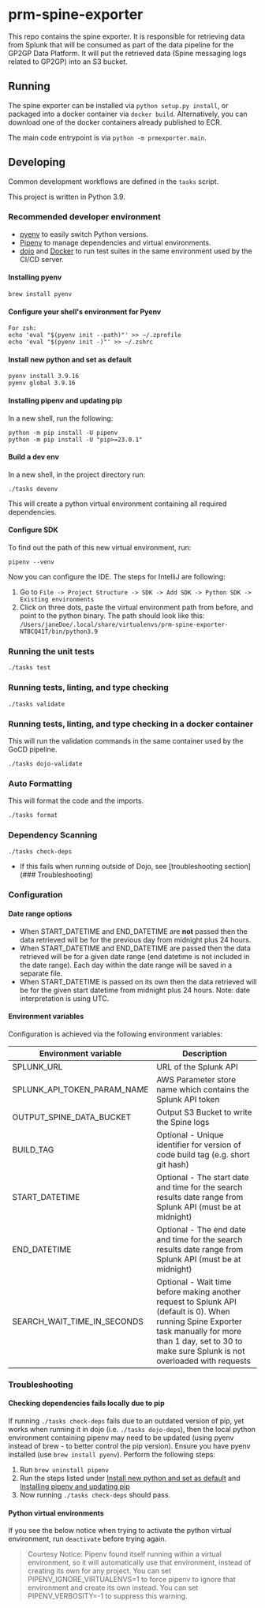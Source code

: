 # prm-spine-exporter

This repo contains the spine exporter. It is responsible for retrieving data from Splunk that will be consumed as part of the data pipeline for the GP2GP Data Platform. It will put the retrieved data (Spine messaging logs related to GP2GP) into an S3 bucket.

## Running

The spine exporter can be installed via `python setup.py install`, or packaged into a docker container via `docker build`.
Alternatively, you can download one of the docker containers already published to ECR.

The main code entrypoint is via `python -m prmexporter.main`.


## Developing

Common development workflows are defined in the `tasks` script.

This project is written in Python 3.9.

### Recommended developer environment

- [pyenv](https://github.com/pyenv/pyenv) to easily switch Python versions.
- [Pipenv](https://pypi.org/project/pipenv/) to manage dependencies and virtual environments.
- [dojo](https://github.com/kudulab/dojo) and [Docker](https://www.docker.com/get-started)
  to run test suites in the same environment used by the CI/CD server.

#### Installing pyenv
```
brew install pyenv
```

#### Configure your shell's environment for Pyenv

```
For zsh:
echo 'eval "$(pyenv init --path)"' >> ~/.zprofile
echo 'eval "$(pyenv init -)"' >> ~/.zshrc
```

#### Install new python and set as default

```
pyenv install 3.9.16
pyenv global 3.9.16
```

#### Installing pipenv and updating pip

In a new shell, run the following:
```
python -m pip install -U pipenv
python -m pip install -U "pip>=23.0.1"
```

#### Build a dev env

In a new shell, in the project directory run:

```
./tasks devenv
```

This will create a python virtual environment containing all required dependencies.

#### Configure SDK

To find out the path of this new virtual environment, run:

```
pipenv --venv
```

Now you can configure the IDE. The steps for IntelliJ are following:
1. Go to `File -> Project Structure -> SDK -> Add SDK -> Python SDK -> Existing environments`
2. Click on three dots, paste the virtual environment path from before, and point to the python binary.
The path should look like this: `/Users/janeDoe/.local/share/virtualenvs/prm-spine-exporter-NTBCQ41T/bin/python3.9`

### Running the unit tests

`./tasks test`

### Running tests, linting, and type checking

`./tasks validate`

### Running tests, linting, and type checking in a docker container

This will run the validation commands in the same container used by the GoCD pipeline.

`./tasks dojo-validate`

### Auto Formatting

This will format the code and the imports.

`./tasks format`

### Dependency Scanning

`./tasks check-deps`

- If this fails when running outside of Dojo, see [troubleshooting section](### Troubleshooting)

### Configuration

#### Date range options
- When START_DATETIME and END_DATETIME are **not** passed then the data retrieved will be for the previous day from midnight plus 24 hours.
- When START_DATETIME and END_DATETIME are passed then the data retrieved will be for a given date range (end datetime is not included in the date range). Each day within the date range will be saved in a separate file.
- When START_DATETIME is passed on its own then the data retrieved will be for the given start datetime from midnight plus 24 hours.
Note: date interpretation is using UTC.

#### Environment variables
Configuration is achieved via the following environment variables:

| Environment variable        | Description                                                                                                                                                                                                   | 
|-----------------------------|---------------------------------------------------------------------------------------------------------------------------------------------------------------------------------------------------------------|
| SPLUNK_URL                  | URL of the Splunk API                                                                                                                                                                                         |
| SPLUNK_API_TOKEN_PARAM_NAME | AWS Parameter store name which contains the Splunk API token                                                                                                                                                  |
| OUTPUT_SPINE_DATA_BUCKET    | Output S3 Bucket to write the Spine logs                                                                                                                                                                      |
| BUILD_TAG                   | Optional - Unique identifier for version of code build tag (e.g. short git hash)                                                                                                                              |
| START_DATETIME              | Optional - The start date and time for the search results date range from Splunk API (must be at midnight)                                                                                                    |
| END_DATETIME                | Optional - The end date and time for the search results date range from Splunk API (must be at midnight)                                                                                                      |
| SEARCH_WAIT_TIME_IN_SECONDS | Optional - Wait time before making another request to Splunk API (default is 0). When running Spine Exporter task manually for more than 1 day, set to 30 to make sure Splunk is not overloaded with requests |


### Troubleshooting

#### Checking dependencies fails locally due to pip

If running `./tasks check-deps` fails due to an outdated version of pip, yet works when running it in dojo (i.e. `./tasks dojo-deps`), then the local python environment containing pipenv may need to be updated (using pyenv instead of brew - to better control the pip version).
Ensure you have pyenv installed (use `brew install pyenv`).
Perform the following steps:

1. Run `brew uninstall pipenv`
2. Run the steps listed under [Install new python and set as default](#install-new-python-and-set-as-default) and [Installing pipenv and updating pip](#installing-pipenv-and-updating-pip)
3. Now running `./tasks check-deps` should pass.

#### Python virtual environments

If you see the below notice when trying to activate the python virtual environment, run `deactivate` before trying again.

> Courtesy Notice: Pipenv found itself running within a virtual environment, so it will automatically use that environment, instead of creating its own for any project. You can set PIPENV_IGNORE_VIRTUALENVS=1 to force pipenv to ignore that environment and create its own instead. You can set PIPENV_VERBOSITY=-1 to suppress this warning.
